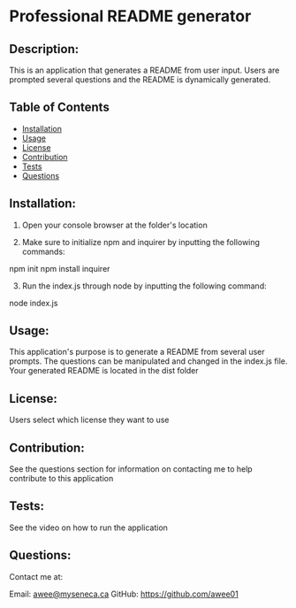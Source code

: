 # Professional README generator


## Description:

This is an application that generates a README from user input. Users are prompted several questions and the README is dynamically generated.

## Table of Contents

* [Installation](#Installation)
* [Usage](#Usage)
* [License](#License)
* [Contribution](#Contribution)
* [Tests](#Tests)
* [Questions](#Questions)


## Installation:

1. Open your console browser at the folder's location

2. Make sure to initialize npm and inquirer by inputting the following commands:

npm init
npm install inquirer

3. Run the index.js through node by inputting the following command:

node index.js


## Usage:

This application's purpose is to generate a README from several user prompts. The questions can be manipulated and changed in the index.js file. Your generated README is located in the dist folder


## License:

Users select which license they want to use

## Contribution:

See the questions section for information on contacting me to help contribute to this application

## Tests:

See the video on how to run the application


## Questions:

Contact me at:

Email: awee@myseneca.ca
GitHub: https://github.com/awee01
